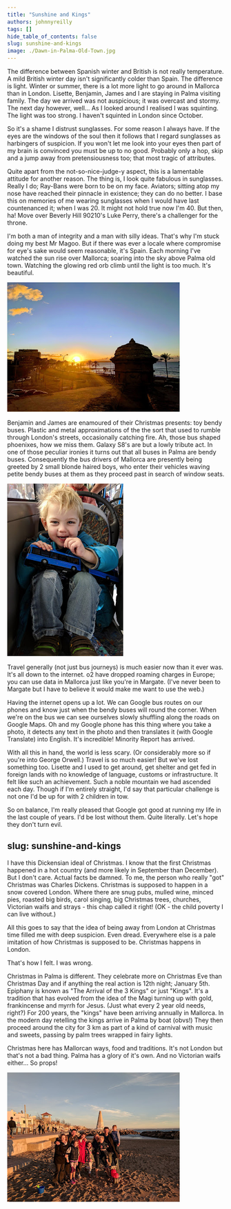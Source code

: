 ```yaml
---
title: "Sunshine and Kings"
authors: johnnyreilly
tags: []
hide_table_of_contents: false
slug: sunshine-and-kings
image: ./Dawn-in-Palma-Old-Town.jpg
---
```

The difference between Spanish winter and British is not really temperature. A mild British winter day isn't significantly colder than Spain. The difference is light. Winter or summer, there is a lot more light to go around in Mallorca than in London. Lisette, Benjamin, James and I are staying in Palma visiting family. The day we arrived was not auspicious; it was overcast and stormy. The next day however, well... As I looked around I realised I was squinting. The light was too strong. I haven't squinted in London since October.

So it's a shame I distrust sunglasses. For some reason I always have. If the eyes are the windows of the soul then it follows that I regard sunglasses as harbingers of suspicion. If you won't let me look into your eyes then part of my brain is convinced you must be up to no good. Probably only a hop, skip and a jump away from pretensiousness too; that most tragic of attributes.

Quite apart from the not-so-nice-judge-y aspect, this is a lamentable attitude for another reason. The thing is, I look quite fabulous in sunglasses. Really I do; Ray-Bans were born to be on my face. Aviators; sitting atop my nose have reached their pinnacle in existence; they can do no better. I base this on memories of me wearing sunglasses when I would have last countenanced it; when I was 20. It might not hold true now I'm 40. But then, ha! Move over Beverly Hill 90210's Luke Perry, there's a challenger for the throne.

I'm both a man of integrity and a man with silly ideas. That's why I'm stuck doing my best Mr Magoo. But if there was ever a locale where compromise for eye's sake would seem reasonable, it's Spain. Each morning I've watched the sun rise over Mallorca; soaring into the sky above Palma old town. Watching the glowing red orb climb until the light is too much. It's beautiful.

![](Dawn-in-Palma-Old-Town.jpg)

Benjamin and James are enamoured of their Christmas presents: toy bendy buses. Plastic and metal approximations of the the sort that used to rumble through London's streets, occasionally catching fire. Ah, those bus shaped phoenixes, how we miss them. Galaxy S8's are but a lowly tribute act. In one of those peculiar ironies it turns out that all buses in Palma are bendy buses. Consequently the bus drivers of Mallorca are presently being greeted by 2 small blonde haired boys, who enter their vehicles waving petite bendy buses at them as they proceed past in search of window seats.

![](James-on-a-bendy-bus-with-a-bendy-bus.jpg)

Travel generally (not just bus journeys) is much easier now than it ever was. It's all down to the internet. o2 have dropped roaming charges in Europe; you can use data in Mallorca just like you're in Margate. (I've never been to Margate but I have to believe it would make me want to use the web.)

Having the internet opens up a lot. We can Google bus routes on our phones and know just when the bendy buses will round the corner. When we're on the bus we can see ourselves slowly shuffling along the roads on Google Maps. Oh and my Google phone has this thing where you take a photo, it detects any text in the photo and then translates it (with Google Translate) into English. It's incredible! Minority Report has arrived.

With all this in hand, the world is less scary. (Or considerably more so if you're into George Orwell.) Travel is so much easier! But we've lost something too. Lisette and I used to get around, get shelter and get fed in foreign lands with no knowledge of language, customs or infrastructure. It felt like such an achievement. Such a noble mountain we had ascended each day. Though if I'm entirely straight, I'd say that particular challenge is not one I'd be up for with 2 children in tow.

So on balance, I'm really pleased that Google got good at running my life in the last couple of years. I'd be lost without them. Quite literally. Let's hope they don't turn evil.

slug: sunshine-and-kings
---

I have this Dickensian ideal of Christmas. I know that the first Christmas happened in a hot country (and more likely in September than December). But I don't care. Actual facts be damned. To me, the person who really "got" Christmas was Charles Dickens. Christmas is supposed to happen in a snow covered London. Where there are snug pubs, mulled wine, minced pies, roasted big birds, carol singing, big Christmas trees, churches, Victorian waifs and strays - this chap called it right! (OK - the child poverty I can live without.)

All this goes to say that the idea of being away from London at Christmas time filled me with deep suspicion. Even dread. Everywhere else is a pale imitation of how Christmas is supposed to be. Christmas happens in London.

That's how I felt. I was wrong.

Christmas in Palma is different. They celebrate more on Christmas Eve than Christmas Day and if anything the real action is 12th night; January 5th. Epiphany is known as "The Arrival of the 3 Kings" or just "Kings". It's a tradition that has evolved from the idea of the Magi turning up with gold, frankincense and myrrh for Jesus. (Just what every 2 year old needs, right?) For 200 years, the "kings" have been arriving annually in Mallorca. In the modern day retelling the kings arrive in Palma by boat (obvs!) They then proceed around the city for 3 km as part of a kind of carnival with music and sweets, passing by palm trees wrapped in fairy lights.

Christmas here has Mallorcan ways, food and traditions. It's not London but that's not a bad thing. Palma has a glory of it's own. And no Victorian waifs either... So props!

![](Family-in-El-Molinar.jpg)


